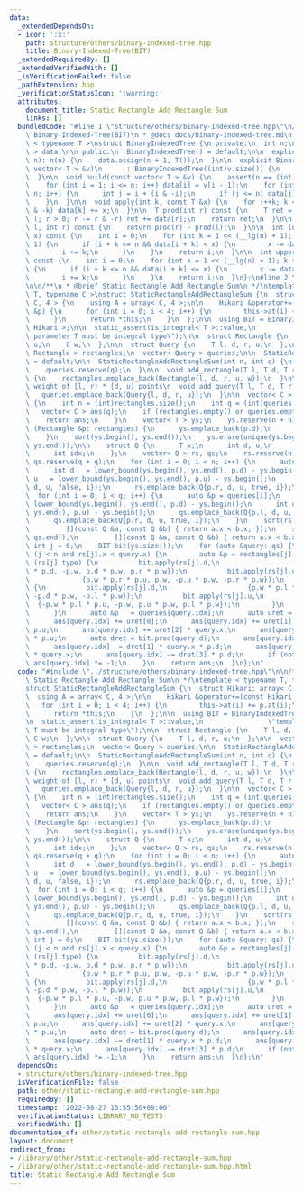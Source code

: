 ```yaml
---
data:
  _extendedDependsOn:
  - icon: ':x:'
    path: structure/others/binary-indexed-tree.hpp
    title: Binary-Indexed-Tree(BIT)
  _extendedRequiredBy: []
  _extendedVerifiedWith: []
  _isVerificationFailed: false
  _pathExtension: hpp
  _verificationStatusIcon: ':warning:'
  attributes:
    document_title: Static Rectangle Add Rectangle Sum
    links: []
  bundledCode: "#line 1 \"structure/others/binary-indexed-tree.hpp\"\n/**\n * @brief\
    \ Binary-Indexed-Tree(BIT)\n * @docs docs/binary-indexed-tree.md\n */\ntemplate\
    \ < typename T >\nstruct BinaryIndexedTree {\n private:\n  int n;\n  vector< T\
    \ > data;\n\n public:\n  BinaryIndexedTree() = default;\n\n  explicit BinaryIndexedTree(int\
    \ n): n(n) {\n    data.assign(n + 1, T());\n  }\n\n  explicit BinaryIndexedTree(const\
    \ vector< T > &v)\n      : BinaryIndexedTree((int)v.size()) {\n    build(v);\n\
    \  }\n\n  void build(const vector< T > &v) {\n    assert(n == (int)v.size());\n\
    \    for (int i = 1; i <= n; i++) data[i] = v[i - 1];\n    for (int i = 1; i <=\
    \ n; i++) {\n      int j = i + (i & -i);\n      if (j <= n) data[j] += data[i];\n\
    \    }\n  }\n\n  void apply(int k, const T &x) {\n    for (++k; k <= n; k += k\
    \ & -k) data[k] += x;\n  }\n\n  T prod(int r) const {\n    T ret = T();\n    for\
    \ (; r > 0; r -= r & -r) ret += data[r];\n    return ret;\n  }\n\n  T prod(int\
    \ l, int r) const {\n    return prod(r) - prod(l);\n  }\n\n  int lower_bound(T\
    \ x) const {\n    int i = 0;\n    for (int k = 1 << (__lg(n) + 1); k > 0; k >>=\
    \ 1) {\n      if (i + k <= n && data[i + k] < x) {\n        x -= data[i + k];\n\
    \        i += k;\n      }\n    }\n    return i;\n  }\n\n  int upper_bound(T x)\
    \ const {\n    int i = 0;\n    for (int k = 1 << (__lg(n) + 1); k > 0; k >>= 1)\
    \ {\n      if (i + k <= n && data[i + k] <= x) {\n        x -= data[i + k];\n\
    \        i += k;\n      }\n    }\n    return i;\n  }\n};\n#line 2 \"other/static-rectangle-add-rectangle-sum.hpp\"\
    \n\n/**\n * @brief Static Rectangle Add Rectangle Sum\n */\ntemplate < typename\
    \ T, typename C >\nstruct StaticRectangleAddRectangleSum {\n  struct Hikari: array<\
    \ C, 4 > {\n    using A = array< C, 4 >;\n\n    Hikari &operator+=(const Hikari\
    \ &p) {\n      for (int i = 0; i < 4; i++) {\n        this->at(i) += p.at(i);\n\
    \      }\n      return *this;\n    }\n  };\n\n  using BIT = BinaryIndexedTree<\
    \ Hikari >;\n\n  static_assert(is_integral< T >::value,\n                \"template\
    \ parameter T must be integral type\");\n\n  struct Rectangle {\n    T l, d, r,\
    \ u;\n    C w;\n  };\n\n  struct Query {\n    T l, d, r, u;\n  };\n\n  vector<\
    \ Rectangle > rectangles;\n  vector< Query > queries;\n\n  StaticRectangleAddRectangleSum()\
    \ = default;\n\n  StaticRectangleAddRectangleSum(int n, int q) {\n    rectangles.reserve(n);\n\
    \    queries.reserve(q);\n  }\n\n  void add_rectangle(T l, T d, T r, T u, C w)\
    \ {\n    rectangles.emplace_back(Rectangle{l, d, r, u, w});\n  }\n\n  // total\
    \ weight of [l, r) * [d, u) points\n  void add_query(T l, T d, T r, T u) {\n \
    \   queries.emplace_back(Query{l, d, r, u});\n  }\n\n  vector< C > calculate_queries()\
    \ {\n    int n = (int)rectangles.size();\n    int q = (int)queries.size();\n \
    \   vector< C > ans(q);\n    if (rectangles.empty() or queries.empty()) {\n  \
    \    return ans;\n    }\n    vector< T > ys;\n    ys.reserve(n + n);\n    for\
    \ (Rectangle &p: rectangles) {\n      ys.emplace_back(p.d);\n      ys.emplace_back(p.u);\n\
    \    }\n    sort(ys.begin(), ys.end());\n    ys.erase(unique(ys.begin(), ys.end()),\
    \ ys.end());\n\n    struct Q {\n      T x;\n      int d, u;\n      bool type;\n\
    \      int idx;\n    };\n    vector< Q > rs, qs;\n    rs.reserve(n + n);\n   \
    \ qs.reserve(q + q);\n    for (int i = 0; i < n; i++) {\n      auto &p = rectangles[i];\n\
    \      int d   = lower_bound(ys.begin(), ys.end(), p.d) - ys.begin();\n      int\
    \ u   = lower_bound(ys.begin(), ys.end(), p.u) - ys.begin();\n      rs.emplace_back(Q{p.l,\
    \ d, u, false, i});\n      rs.emplace_back(Q{p.r, d, u, true, i});\n    }\n  \
    \  for (int i = 0; i < q; i++) {\n      auto &p = queries[i];\n      int d   =\
    \ lower_bound(ys.begin(), ys.end(), p.d) - ys.begin();\n      int u   = lower_bound(ys.begin(),\
    \ ys.end(), p.u) - ys.begin();\n      qs.emplace_back(Q{p.l, d, u, false, i});\n\
    \      qs.emplace_back(Q{p.r, d, u, true, i});\n    }\n    sort(rs.begin(), rs.end(),\n\
    \         [](const Q &a, const Q &b) { return a.x < b.x; });\n    sort(qs.begin(),\
    \ qs.end(),\n         [](const Q &a, const Q &b) { return a.x < b.x; });\n   \
    \ int j = 0;\n    BIT bit(ys.size());\n    for (auto &query: qs) {\n      while\
    \ (j < n and rs[j].x < query.x) {\n        auto &p = rectangles[j];\n        if\
    \ (rs[j].type) {\n          bit.apply(rs[j].d,\n                    {-p.w * p.r\
    \ * p.d, -p.w, p.d * p.w, p.r * p.w});\n          bit.apply(rs[j].u,\n       \
    \             {p.w * p.r * p.u, p.w, -p.u * p.w, -p.r * p.w});\n        } else\
    \ {\n          bit.apply(rs[j].d,\n                    {p.w * p.l * p.d, p.w,\
    \ -p.d * p.w, -p.l * p.w});\n          bit.apply(rs[j].u,\n                  \
    \  {-p.w * p.l * p.u, -p.w, p.u * p.w, p.l * p.w});\n        }\n        ++j;\n\
    \      }\n      auto &p   = queries[query.idx];\n      auto uret = bit.prod(query.u);\n\
    \      ans[query.idx] += uret[0];\n      ans[query.idx] += uret[1] * query.x *\
    \ p.u;\n      ans[query.idx] += uret[2] * query.x;\n      ans[query.idx] += uret[3]\
    \ * p.u;\n      auto dret = bit.prod(query.d);\n      ans[query.idx] -= dret[0];\n\
    \      ans[query.idx] -= dret[1] * query.x * p.d;\n      ans[query.idx] -= dret[2]\
    \ * query.x;\n      ans[query.idx] -= dret[3] * p.d;\n      if (not query.type)\
    \ ans[query.idx] *= -1;\n    }\n    return ans;\n  }\n};\n"
  code: "#include \"../structure/others/binary-indexed-tree.hpp\"\n\n/**\n * @brief\
    \ Static Rectangle Add Rectangle Sum\n */\ntemplate < typename T, typename C >\n\
    struct StaticRectangleAddRectangleSum {\n  struct Hikari: array< C, 4 > {\n  \
    \  using A = array< C, 4 >;\n\n    Hikari &operator+=(const Hikari &p) {\n   \
    \   for (int i = 0; i < 4; i++) {\n        this->at(i) += p.at(i);\n      }\n\
    \      return *this;\n    }\n  };\n\n  using BIT = BinaryIndexedTree< Hikari >;\n\
    \n  static_assert(is_integral< T >::value,\n                \"template parameter\
    \ T must be integral type\");\n\n  struct Rectangle {\n    T l, d, r, u;\n   \
    \ C w;\n  };\n\n  struct Query {\n    T l, d, r, u;\n  };\n\n  vector< Rectangle\
    \ > rectangles;\n  vector< Query > queries;\n\n  StaticRectangleAddRectangleSum()\
    \ = default;\n\n  StaticRectangleAddRectangleSum(int n, int q) {\n    rectangles.reserve(n);\n\
    \    queries.reserve(q);\n  }\n\n  void add_rectangle(T l, T d, T r, T u, C w)\
    \ {\n    rectangles.emplace_back(Rectangle{l, d, r, u, w});\n  }\n\n  // total\
    \ weight of [l, r) * [d, u) points\n  void add_query(T l, T d, T r, T u) {\n \
    \   queries.emplace_back(Query{l, d, r, u});\n  }\n\n  vector< C > calculate_queries()\
    \ {\n    int n = (int)rectangles.size();\n    int q = (int)queries.size();\n \
    \   vector< C > ans(q);\n    if (rectangles.empty() or queries.empty()) {\n  \
    \    return ans;\n    }\n    vector< T > ys;\n    ys.reserve(n + n);\n    for\
    \ (Rectangle &p: rectangles) {\n      ys.emplace_back(p.d);\n      ys.emplace_back(p.u);\n\
    \    }\n    sort(ys.begin(), ys.end());\n    ys.erase(unique(ys.begin(), ys.end()),\
    \ ys.end());\n\n    struct Q {\n      T x;\n      int d, u;\n      bool type;\n\
    \      int idx;\n    };\n    vector< Q > rs, qs;\n    rs.reserve(n + n);\n   \
    \ qs.reserve(q + q);\n    for (int i = 0; i < n; i++) {\n      auto &p = rectangles[i];\n\
    \      int d   = lower_bound(ys.begin(), ys.end(), p.d) - ys.begin();\n      int\
    \ u   = lower_bound(ys.begin(), ys.end(), p.u) - ys.begin();\n      rs.emplace_back(Q{p.l,\
    \ d, u, false, i});\n      rs.emplace_back(Q{p.r, d, u, true, i});\n    }\n  \
    \  for (int i = 0; i < q; i++) {\n      auto &p = queries[i];\n      int d   =\
    \ lower_bound(ys.begin(), ys.end(), p.d) - ys.begin();\n      int u   = lower_bound(ys.begin(),\
    \ ys.end(), p.u) - ys.begin();\n      qs.emplace_back(Q{p.l, d, u, false, i});\n\
    \      qs.emplace_back(Q{p.r, d, u, true, i});\n    }\n    sort(rs.begin(), rs.end(),\n\
    \         [](const Q &a, const Q &b) { return a.x < b.x; });\n    sort(qs.begin(),\
    \ qs.end(),\n         [](const Q &a, const Q &b) { return a.x < b.x; });\n   \
    \ int j = 0;\n    BIT bit(ys.size());\n    for (auto &query: qs) {\n      while\
    \ (j < n and rs[j].x < query.x) {\n        auto &p = rectangles[j];\n        if\
    \ (rs[j].type) {\n          bit.apply(rs[j].d,\n                    {-p.w * p.r\
    \ * p.d, -p.w, p.d * p.w, p.r * p.w});\n          bit.apply(rs[j].u,\n       \
    \             {p.w * p.r * p.u, p.w, -p.u * p.w, -p.r * p.w});\n        } else\
    \ {\n          bit.apply(rs[j].d,\n                    {p.w * p.l * p.d, p.w,\
    \ -p.d * p.w, -p.l * p.w});\n          bit.apply(rs[j].u,\n                  \
    \  {-p.w * p.l * p.u, -p.w, p.u * p.w, p.l * p.w});\n        }\n        ++j;\n\
    \      }\n      auto &p   = queries[query.idx];\n      auto uret = bit.prod(query.u);\n\
    \      ans[query.idx] += uret[0];\n      ans[query.idx] += uret[1] * query.x *\
    \ p.u;\n      ans[query.idx] += uret[2] * query.x;\n      ans[query.idx] += uret[3]\
    \ * p.u;\n      auto dret = bit.prod(query.d);\n      ans[query.idx] -= dret[0];\n\
    \      ans[query.idx] -= dret[1] * query.x * p.d;\n      ans[query.idx] -= dret[2]\
    \ * query.x;\n      ans[query.idx] -= dret[3] * p.d;\n      if (not query.type)\
    \ ans[query.idx] *= -1;\n    }\n    return ans;\n  }\n};\n"
  dependsOn:
  - structure/others/binary-indexed-tree.hpp
  isVerificationFile: false
  path: other/static-rectangle-add-rectangle-sum.hpp
  requiredBy: []
  timestamp: '2022-08-27 15:55:50+09:00'
  verificationStatus: LIBRARY_NO_TESTS
  verifiedWith: []
documentation_of: other/static-rectangle-add-rectangle-sum.hpp
layout: document
redirect_from:
- /library/other/static-rectangle-add-rectangle-sum.hpp
- /library/other/static-rectangle-add-rectangle-sum.hpp.html
title: Static Rectangle Add Rectangle Sum
---
```

